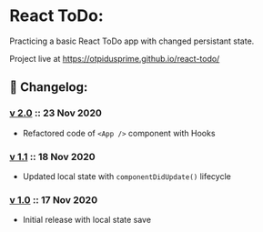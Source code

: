 # React ToDo:

Practicing a basic React ToDo app with changed persistant state.

Project live at https://otpidusprime.github.io/react-todo/

## 💫 Changelog:

### **[v 2.0](https://github.com/otpidusprime/react-todo/releases/tag/v2.0)** :: 23 Nov 2020

* Refactored code of `<App />` component with Hooks

### **[v 1.1](https://github.com/otpidusprime/react-todo/releases/tag/v1.1)** :: 18 Nov 2020

* Updated local state with `componentDidUpdate()` lifecycle

### **[v 1.0](https://github.com/otpidusprime/react-todo/releases/tag/v1.0)** :: 17 Nov 2020

* Initial release with local state save